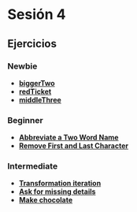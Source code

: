 # Sesión 4

## Ejercicios

### Newbie

- [**biggerTwo**](../exercises/bigger-two/README.md )
- [**redTicket**](../exercises/red-ticket/README.md)
- [**middleThree**](../exercises/middle-three/README.md)

### Beginner

- [**Abbreviate a Two Word Name**](../exercises/abbreviation/README.md)
- [**Remove First and Last Character**](../exercises/remove-first-and-last-character/README.md)

### Intermediate

- [**Transformation iteration**](../exercises/transformation-iteration/README.md)
- [**Ask for missing details**](../exercises/ask-for-missing-details/README.md)
- [**Make chocolate**](../exercises/make-chocolate/README.md)

<!--- ## Kahoot

[https://create.kahoot.it/share/gym-session-04/3660e665-90b2-4bc0-9ed7-60ac23df7293](https://create.kahoot.it/share/gym-session-04/3660e665-90b2-4bc0-9ed7-60ac23df7293)
-->
